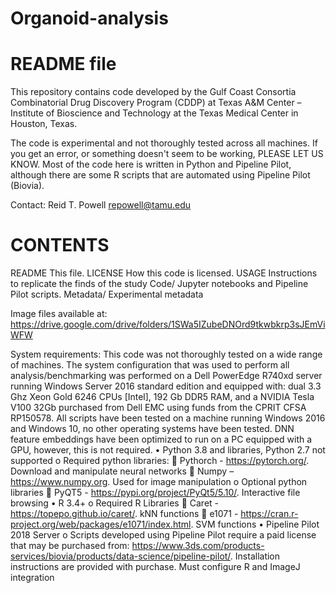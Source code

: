# Organoid-analysis
README file
===========

This repository contains code developed by the Gulf Coast Consortia Combinatorial Drug Discovery Program (CDDP) at Texas A&M Center – Institute of Bioscience and Technology at the Texas Medical Center in Houston, Texas.

The code is experimental and not thoroughly tested across all machines. If you get an error, or something doesn't seem to be working, PLEASE LET US KNOW. Most of the code here is written in Python and Pipeline Pilot, although there are some R scripts that are automated using Pipeline Pilot (Biovia).

Contact:
Reid T. Powell
repowell@tamu.edu


CONTENTS
========
README         This file.
LICENSE        How this code is licensed.
USAGE		Instructions to replicate the finds of the study
Code/           Jupyter notebooks and Pipeline Pilot scripts.
Metadata/	Experimental metadata

Image files available at: https://drive.google.com/drive/folders/1SWa5IZubeDNOrd9tkwbkrp3sJEmViWFW

System requirements:
This code was not thoroughly tested on a wide range of machines. The system configuration that was used to perform all analysis/benchmarking was performed on a Dell PowerEdge R740xd server running Windows Server 2016 standard edition and equipped with: dual 3.3 Ghz Xeon Gold 6246 CPUs [Intel], 192 Gb DDR5 RAM, and a NVIDIA Tesla V100 32Gb purchased from Dell EMC using funds from the CPRIT CFSA RP150578. 
All scripts have been tested on a machine running Windows 2016 and Windows 10, no other operating systems have been tested. DNN feature embeddings have been optimized to run on a PC equipped with a GPU, however, this is not required.
•	Python 3.8 and libraries, Python 2.7 not supported
o	Required python libraries:
	Pythorch - https://pytorch.org/. Download and manipulate neural networks
	Numpy – https://www.numpy.org. Used for image manipulation
o	Optional python libraries
	PyQT5 - https://pypi.org/project/PyQt5/5.10/. Interactive file browsing
•	R 3.4+
o	Required R Libraries
	Caret - https://topepo.github.io/caret/. kNN functions
	e1071 - https://cran.r-project.org/web/packages/e1071/index.html. SVM functions
•	Pipeline Pilot 2018 Server
o	Scripts developed using Pipeline Pilot require a paid license that may be purchased from: https://www.3ds.com/products-services/biovia/products/data-science/pipeline-pilot/. Installation instructions are provided with purchase. Must configure R and ImageJ integration
